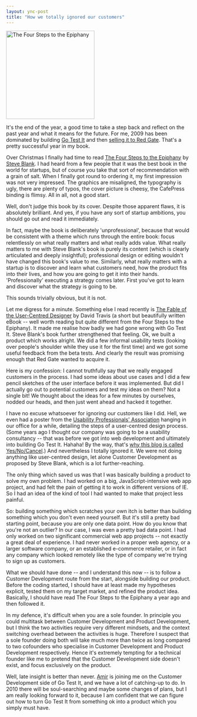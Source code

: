 ```yaml
---
layout: ync-post
title: "How we totally ignored our customers"
---
```


<a href="http://www.cafepress.com/kandsranch">
    <img src="/2009/12/epiphany.jpg" alt="The Four Steps to the Epiphany"
        width="240" height="240" class="alignleft size-full wp-image-353" />
</a>

It's the end of the year, a good time to take a step back and reflect on the past year and what
it means for the future. For me, 2009 has been dominated by building
[Go Test It](http://go-test.it/) and then
[selling it to Red Gate](http://go-test.it/blog/2009/11/30/red-gate-acquires-go-test-it.html).
That's a pretty successful year in my book.

Over Christmas I finally had time to read
[The Four Steps to the Epiphany](http://www.cafepress.com/kandsranch) by
[Steve Blank](http://steveblank.com/). I had heard from a few people that it was the best book in
the world for startups, but of course you take that sort of recommendation with a grain of salt.
When I finally got round to ordering it, my first impression was not very impressed. The graphics
are misaligned, the typography is ugly, there are plenty of typos, the cover picture is cheesy, the
CafePress binding is flimsy. All in all, not a good start.

Well, don't judge this book by its
cover. Despite those apparent flaws, it is absolutely brilliant. And yes, if you have any sort of
startup ambitions, you should go out and read it immediately.

In fact, maybe the book is
deliberately 'unprofessional', because that would be consistent with a theme which runs through the
entire book: focus relentlessly on what really matters and what really adds value. What really
matters to me with Steve Blank's book is purely its content (which is clearly articulated and deeply
insightful); professional design or editing wouldn't have changed this book's value to me.
Similarly, what really matters with a startup is to discover and learn what customers need, how the
product fits into their lives, and how you are going to get it into their hands. 'Professionally'
executing a strategy comes later. First you've got to learn and discover what the strategy is going
to be.

This sounds trivially obvious, but it is not.

Let me digress for a minute. Something else I read recently is
[The Fable of the User-Centred Designer](http://www.userfocus.co.uk/fable/) by David Travis (a short
but beautifully written eBook -- well worth reading but quite different from the Four Steps to the
Epiphany). It made me realise how badly we had gone wrong with Go Test It. Steve Blank's book
further strengthened that feeling. Ok, we built a product which works alright. We did a few informal
usability tests (looking over people's shoulder while they use it for the first time) and we got
some useful feedback from the beta tests. And clearly the result was promising enough that Red Gate
wanted to acquire it.

Here is my confession: I cannot truthfully say that we really engaged
customers in the process. I had some ideas about use cases and I did a few pencil sketches of the
user interface before it was implemented. But did I actually go out to potential customers and test
my ideas on them? Not a single bit! We thought about the ideas for a few minutes by ourselves,
nodded our heads, and then just went ahead and hacked it together.

I have no excuse whatsoever for ignoring our customers like I did. Hell, we even had a poster from the
[Usability Professionals' Association](http://www.upassoc.org/) hanging in our office for a while,
detailing the steps of a user-centred design process. (Some years ago I thought our company was
going to be a usability consultancy -- that was before we got into web development and ultimately
into building Go Test It. Hahaha! By the way, that's
[why this blog is called Yes/No/Cancel](/2007/07/19/yes-no-cancel-causes-aspirin-sales-to-soar/).)
And nevertheless I totally ignored it. We were not doing anything like user-centred design, let
alone Customer Development as proposed by Steve Blank, which is a lot further-reaching.

The only thing which saved us was that I was basically building a product to solve my own problem. I had
worked on a big, JavaScript-intensive web app project, and had felt the pain of getting it to work
in different versions of IE. So I had an idea of the kind of tool I had wanted to make that project
less painful.

So: building something which scratches your own itch is better than building
something which you don't even need yourself. But it's still a pretty bad starting point, because
you are only one data point. How do you know that you're not an outlier? In our case, I was even a
pretty bad data point. I had only worked on two significant commercial web app projects -- not
exactly a great deal of experience. I had never worked in a proper web agency, or a larger software
company, or an established e-commerce retailer, or in fact any company which looked remotely like
the type of company we're trying to sign up as customers.

What we should have done -- and I
understand this now -- is to follow a Customer Development route from the start, alongside building
our product. Before the coding started, I should have at least made my hypotheses explicit, tested
them on my target market, and refined the product idea. Basically, I should have read The Four Steps
to the Epiphany a year ago and then followed it.

In my defence, it's difficult when you are a sole
founder. In principle you could multitask between Customer Development and Product Development, but
I think the two activities require very different mindsets, and the context switching overhead
between the activities is huge. Therefore I suspect that a sole founder doing both will take much
more than twice as long compared to two cofounders who specialise in Customer Development and
Product Development respectively. Hence it's extremely tempting for a technical founder like me to
pretend that the Customer Development side doesn't exist, and focus exclusively on the
product.

Well, late insight is better than never.
[Amir](http://twitter.com/amirmc) is joining me on the Customer Development side of Go Test It, and
we have a lot of catching-up to do. In 2010 there will be soul-searching and maybe some changes of
plans, but I am really looking forward to it, because I am confident that we can figure out how to
turn Go Test It from something ok into a product which you simply must have.

